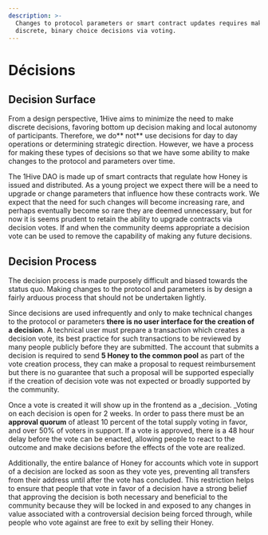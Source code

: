 ```yaml
---
description: >-
  Changes to protocol parameters or smart contract updates requires making
  discrete, binary choice decisions via voting.
---
```


# Décisions

## Decision Surface

From a design perspective, 1Hive aims to minimize the need to make discrete decisions, favoring bottom up decision making and local autonomy of participants. Therefore, we do** not** use decisions for day to day operations or determining strategic direction. However, we have a process for making these types of decisions so that we have some ability to make changes to the protocol and parameters over time. &#x20;

The 1Hive DAO is made up of smart contracts that regulate how Honey is issued and distributed. As a young project we expect there will be a need to upgrade or change parameters that influence how these contracts work. We expect that the need for such changes will become increasing rare, and perhaps eventually become so rare they are deemed unnecessary, but for now it is seems prudent to retain the ability to upgrade contracts via decision votes. If and when the community deems appropriate a decision vote can be used to remove the capability of making any future decisions.&#x20;

## Decision Process

The decision process is made purposely difficult and biased towards the status quo. Making changes to the protocol and parameters is by design a fairly arduous process that should not be undertaken lightly.&#x20;

Since decisions are used infrequently and only to make technical changes to the protocol or parameters **there is no user interface for the creation of a decision**. A technical user must prepare a transaction which creates a decision vote, its best practice for such transactions to be reviewed by many people publicly before they are submitted. The account that submits a decision is required to send **5 Honey to the common pool** as part of the vote creation process, they can make a proposal to request reimbursement but there is no guarantee that such a proposal will be supported especially if the creation of decision vote was not expected or broadly supported by the community.&#x20;

Once a vote is created it will show up in the frontend as a _decision. _Voting on each decision is open for 2 weeks. In order to pass there must be an **approval quorum** of atleast 10 percent of the total supply voting in favor, and over 50% of voters in support. If a vote is approved, there is a 48 hour delay before the vote can be enacted, allowing people to react to the outcome and make decisions before the effects of the vote are realized.&#x20;

Additionally, the entire balance of Honey for accounts which vote in support of a decision are locked as soon as they vote yes, preventing all transfers from their address until after the vote has concluded. This restriction helps to ensure that people that vote in favor of a decision have a strong belief that approving the decision is both necessary and beneficial to the community because they will be locked in and exposed  to any changes in value associated with a controversial decision being forced through, while people who vote against are free to exit by selling their Honey.
